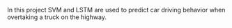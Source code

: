 In this project SVM and LSTM are used to predict car driving behavior when overtaking a truck on the highway.
